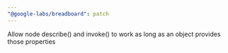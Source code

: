 ```yaml
---
"@google-labs/breadboard": patch
---
```


Allow node describe() and invoke() to work as long as an object provides those properties
